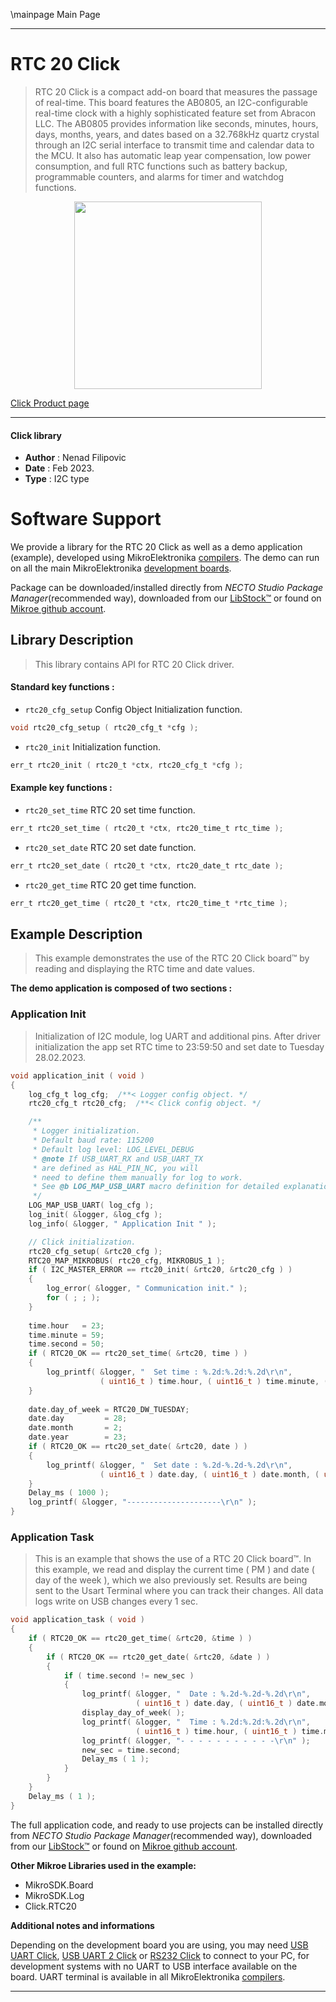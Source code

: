 \mainpage Main Page

---
# RTC 20 Click

> RTC 20 Click is a compact add-on board that measures the passage of real-time. 
> This board features the AB0805, an I2C-configurable real-time clock 
> with a highly sophisticated feature set from Abracon LLC. 
> The AB0805 provides information like seconds, minutes, hours, days, months, years, 
> and dates based on a 32.768kHz quartz crystal through an I2C serial interface 
> to transmit time and calendar data to the MCU. It also has automatic leap year compensation, 
> low power consumption, and full RTC functions such as battery backup, programmable counters, 
> and alarms for timer and watchdog functions.

<p align="center">
  <img src="https://download.mikroe.com/images/click_for_ide/rtc20_click.png" height=300px>
</p>

[Click Product page](https://www.mikroe.com/rtc-20-click)

---


#### Click library

- **Author**        : Nenad Filipovic
- **Date**          : Feb 2023.
- **Type**          : I2C type


# Software Support

We provide a library for the RTC 20 Click
as well as a demo application (example), developed using MikroElektronika
[compilers](https://www.mikroe.com/necto-studio).
The demo can run on all the main MikroElektronika [development boards](https://www.mikroe.com/development-boards).

Package can be downloaded/installed directly from *NECTO Studio Package Manager*(recommended way), downloaded from our [LibStock&trade;](https://libstock.mikroe.com) or found on [Mikroe github account](https://github.com/MikroElektronika/mikrosdk_click_v2/tree/master/clicks).

## Library Description

> This library contains API for RTC 20 Click driver.

#### Standard key functions :

- `rtc20_cfg_setup` Config Object Initialization function.
```c
void rtc20_cfg_setup ( rtc20_cfg_t *cfg );
```

- `rtc20_init` Initialization function.
```c
err_t rtc20_init ( rtc20_t *ctx, rtc20_cfg_t *cfg );
```

#### Example key functions :

- `rtc20_set_time` RTC 20 set time function.
```c
err_t rtc20_set_time ( rtc20_t *ctx, rtc20_time_t rtc_time );
```

- `rtc20_set_date` RTC 20 set date function.
```c
err_t rtc20_set_date ( rtc20_t *ctx, rtc20_date_t rtc_date );
```

- `rtc20_get_time` RTC 20 get time function.
```c
err_t rtc20_get_time ( rtc20_t *ctx, rtc20_time_t *rtc_time );
```

## Example Description

> This example demonstrates the use of the RTC 20 Click board™
> by reading and displaying the RTC time and date values.

**The demo application is composed of two sections :**

### Application Init

> Initialization of I2C module, log UART and additional pins.
> After driver initialization the app set RTC time to 23:59:50
> and set date to Tuesday 28.02.2023.

```c
void application_init ( void ) 
{
    log_cfg_t log_cfg;  /**< Logger config object. */
    rtc20_cfg_t rtc20_cfg;  /**< Click config object. */

    /** 
     * Logger initialization.
     * Default baud rate: 115200
     * Default log level: LOG_LEVEL_DEBUG
     * @note If USB_UART_RX and USB_UART_TX 
     * are defined as HAL_PIN_NC, you will 
     * need to define them manually for log to work. 
     * See @b LOG_MAP_USB_UART macro definition for detailed explanation.
     */
    LOG_MAP_USB_UART( log_cfg );
    log_init( &logger, &log_cfg );
    log_info( &logger, " Application Init " );

    // Click initialization.
    rtc20_cfg_setup( &rtc20_cfg );
    RTC20_MAP_MIKROBUS( rtc20_cfg, MIKROBUS_1 );
    if ( I2C_MASTER_ERROR == rtc20_init( &rtc20, &rtc20_cfg ) ) 
    {
        log_error( &logger, " Communication init." );
        for ( ; ; );
    }
    
    time.hour   = 23;
    time.minute = 59;
    time.second = 50;
    if ( RTC20_OK == rtc20_set_time( &rtc20, time ) )
    {
        log_printf( &logger, "  Set time : %.2d:%.2d:%.2d\r\n", 
                    ( uint16_t ) time.hour, ( uint16_t ) time.minute, ( uint16_t ) time.second );
    }
    
    date.day_of_week = RTC20_DW_TUESDAY;
    date.day         = 28;
    date.month       = 2;
    date.year        = 23;
    if ( RTC20_OK == rtc20_set_date( &rtc20, date ) )
    {
        log_printf( &logger, "  Set date : %.2d-%.2d-%.2d\r\n", 
                    ( uint16_t ) date.day, ( uint16_t ) date.month, ( uint16_t ) date.year );
    }
    Delay_ms ( 1000 );
    log_printf( &logger, "---------------------\r\n" );
}
```

### Application Task

> This is an example that shows the use of a RTC 20 Click board™.
> In this example, we read and display the current time ( PM ) 
> and date ( day of the week ), which we also previously set.
> Results are being sent to the Usart Terminal where you can track their changes.
> All data logs write on USB changes every 1 sec.

```c
void application_task ( void ) 
{
    if ( RTC20_OK == rtc20_get_time( &rtc20, &time ) )
    {
        if ( RTC20_OK == rtc20_get_date( &rtc20, &date ) )
        {
            if ( time.second != new_sec ) 
            {
                log_printf( &logger, "  Date : %.2d-%.2d-%.2d\r\n",
                            ( uint16_t ) date.day, ( uint16_t ) date.month, ( uint16_t ) date.year );
                display_day_of_week( );
                log_printf( &logger, "  Time : %.2d:%.2d:%.2d\r\n",
                            ( uint16_t ) time.hour, ( uint16_t ) time.minute, ( uint16_t ) time.second );
                log_printf( &logger, "- - - - - - - - - - -\r\n" );
                new_sec = time.second;
                Delay_ms ( 1 );
            }
        }
    }
    Delay_ms ( 1 );
}
```

The full application code, and ready to use projects can be installed directly from *NECTO Studio Package Manager*(recommended way), downloaded from our [LibStock&trade;](https://libstock.mikroe.com) or found on [Mikroe github account](https://github.com/MikroElektronika/mikrosdk_click_v2/tree/master/clicks).

**Other Mikroe Libraries used in the example:**

- MikroSDK.Board
- MikroSDK.Log
- Click.RTC20

**Additional notes and informations**

Depending on the development board you are using, you may need
[USB UART Click](https://www.mikroe.com/usb-uart-click),
[USB UART 2 Click](https://www.mikroe.com/usb-uart-2-click) or
[RS232 Click](https://www.mikroe.com/rs232-click) to connect to your PC, for
development systems with no UART to USB interface available on the board. UART
terminal is available in all MikroElektronika
[compilers](https://shop.mikroe.com/compilers).

---
